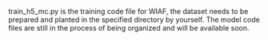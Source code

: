 train_h5_mc.py is the training code file for WIAF, the dataset needs to be prepared and planted in the specified directory by yourself.
The model code files are still in the process of being organized and will be available soon.
